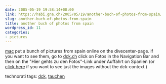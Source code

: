 ```yaml
---
date: 2005-05-19 19:58:14+00:00
link: https://habi.gna.ch/2005/05/19/another-buch-of-photos-from-spain/
slug: another-buch-of-photos-from-spain
title: another buch of photos from spain
wordpress_id: 11
categories:
- pictures
---
```



[mac](http://www.dck.ch/fotos/auffahrt05/images/DSC_5706.JPG) put a bunch of pictures from spain online on the divecenter-page. if you want to see them, go to [dck.ch](http://dck.ch/) click on Fotos in the Navigation Bar and then on the "Hier gehts zu den Fotos"-Link under Auffahrt on Spanien (or [click here](http://www.dck.ch/fotos/auffahrt05/index.php) if you want to see just the images without the dck-context.)


technorati tags: [dck](http://technorati.com/tag/dck), [tauchen](http://technorati.com/tag/tauchen)
